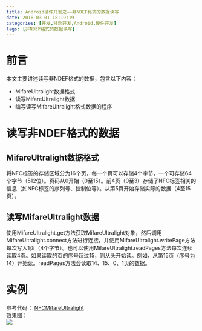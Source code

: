```yaml
---
title: Android硬件开发之——非NDEF格式的数据读写
date: 2018-03-01 18:19:19
categories: [开发,移动开发,Android,硬件开发]
tags: [非NDEF格式的数据读写]
---
```

# 前言 
本文主要讲述读写非NDEF格式的数据，包含以下内容：  

- MifareUltralight数据格式
- 读写MifareUltralight数据
- 编写读写MifareUltralight格式数据的程序

<!--more-->

# 读写非NDEF格式的数据
## MifareUltralight数据格式
将NFC标签的存储区域分为16个页，每一个页可以存储4个字节，一个可存储64个字节（512位）。页码从0开始（0至15）。前4页（0至3）存储了NFC标签相关的信息（如NFC标签的序列号、控制位等）。从第5页开始存储实际的数据（4至15页）。

## 读写MifareUltralight数据
使用MifareUltralight.get方法获取MifareUltralight对象，然后调用MifareUltralight.connect方法进行连接，并使用MifareUltralight.writePage方法每次写入1页（4个字节）。也可以使用MifareUltralight.readPages方法每次连续读取4页。如果读取的页的序号超过15，则从头开始读。例如，从第15页（序号为14）开始读。readPages方法会读取14、15、0、1页的数据。

# 实例
参考代码： [NFCMifareUltralight][1]  
效果图：  
![][2]  



[1]: https://github.com/PGzxc/NFCMifareUltralight
[2]: http://p4ub8kcva.bkt.clouddn.com/nfc-mifareul-tralight.png

